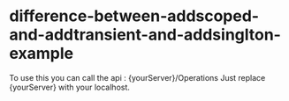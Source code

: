 # difference-between-addscoped-and-addtransient-and-addsinglton-example
To use this you can call the api : {yourServer}/Operations
Just replace {yourServer} with your localhost.
